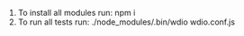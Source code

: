 1. To install all modules run: npm i
2. To run all tests run: ./node_modules/.bin/wdio wdio.conf.js 